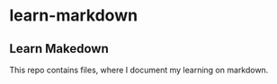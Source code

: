 # learn-markdown
Learn Makedown
---
This repo contains files,  where I document my learning on markdown.
